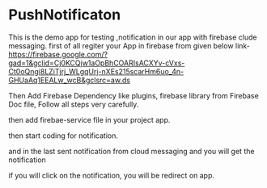 # PushNotificaton
This is the demo app for testing ,notification in our app with firebase clude messaging.
first of all regiter your App in firebase from given below link-
https://firebase.google.com/?gad=1&gclid=Cj0KCQjw1aOpBhCOARIsACXYv-cVxs-Ct0oQngi8LZiTjrj_WLgqUrj-nXEs215scarHm6uo_4n-GHUaAq1EEALw_wcB&gclsrc=aw.ds

Then Add Firebase Dependency like plugins, firebase library from Firebase Doc file, Follow all steps very carefully.

then add firebae-service file in your project app.

then start coding for notification.

and in the last sent notification from cloud messaging and you will get the notification

if you will click on the notification, you will be redirect on app.




